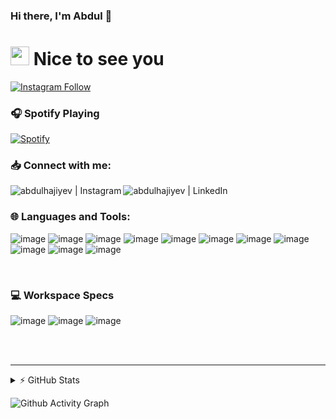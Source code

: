 ### Hi there, I'm Abdul 👋
<h1><img src="https://emojis.slackmojis.com/emojis/images/1531849430/4246/blob-sunglasses.gif?1531849430" width="30"/> Nice to see you</h1>

[![Instagram Follow](https://img.shields.io/badge/Instagram-E4405F?style=for-the-badge&logo=instagram&logoColor=white)][instagram]


### 🎧 Spotify Playing
[![Spotify](https://spotifnow.vercel.app/api/spotify)](https://open.spotify.com/user/7nlznwn7jdekvjkzzkp9m4nsy)

### 📥 Connect with me:

[<img align="left" alt="abdulhajiyev | Instagram" src="https://img.shields.io/badge/Instagram-E4405F?style=for-the-badge&logo=instagram&logoColor=white" />][instagram]
[<img align="left" alt="abdulhajiyev | LinkedIn" src="https://img.shields.io/badge/LinkedIn-0077B5?style=for-the-badge&logo=linkedin&logoColor=white" />][linkedin]

<br />

### 🌐 Languages and Tools:
![image](https://img.shields.io/badge/C%23-239120?style=for-the-badge&logo=c-sharp&logoColor=white)
![image](https://img.shields.io/badge/.NET-5C2D91?style=for-the-badge&logo=dot-net&logoColor=white)
![image](https://img.shields.io/badge/Python-3776AB?style=for-the-badge&logo=python&logoColor=white)
![image](https://img.shields.io/badge/NuGet-004880?style=for-the-badge&logo=nuget&logoColor=white)
![image](https://img.shields.io/badge/JetBrains%20Rider-000000?style=for-the-badge&logo=JetBrains&logoColor=white)
![image](https://img.shields.io/badge/Visual_Studio_Code-0078D4?style=for-the-badge&logo=visual%20studio%20code&logoColor=white)
![image](https://img.shields.io/badge/Visual_Studio_2020-5C2D91?style=for-the-badge&logo=visual%20studio&logoColor=white)
![image](https://img.shields.io/badge/GitHub-100000?style=for-the-badge&logo=github&logoColor=white)
![image](https://img.shields.io/badge/Blender%20Octane%20Edition-F5792A?style=for-the-badge&logo=Blender&logoColor=white)
![image](https://img.shields.io/badge/Adobe%20After%20Effects-9999FF?style=for-the-badge&logo=Adobe%20After%20Effects&logoColor=white)
![image](https://img.shields.io/badge/Adobe%20Photoshop-31A8FF?style=for-the-badge&logo=Adobe%20Photoshop&logoColor=black)

<br />

### 💻 Workspace Specs
![image](https://img.shields.io/badge/Windows-MSI_GE66%20Raider-0078D6?style=for-the-badge&logo=windows&logoColor=white)
![image](https://img.shields.io/badge/Intel-Core_i7_10750H-0071C5?style=for-the-badge&logo=intel&logoColor=white)
![image](https://img.shields.io/badge/NVIDIA-RTX%202070%20Super-76B900?style=for-the-badge&logo=nvidia&logoColor=white)

<br />
<br />

---

<details><summary>⚡ GitHub Stats
</summary>

![Abdul Hajiyev's GitHub Stats](https://github-readme-stats-hajiyev.vercel.app/api?username=abdulhajiyev&show_icons=true&hide_border=true&theme=dracula)

</details>

[instagram]: https://instagram.com/abdulhajiyev
[linkedin]: https://linkedin.com/in/abdulhajiyev

![Github Activity Graph](https://github-activity-graph-hajiyev.herokuapp.com/graph?username=abdulhajiyev)

